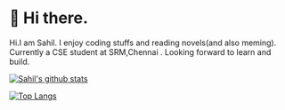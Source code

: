 # 👋 Hi there.
Hi.I am Sahil. I enjoy coding stuffs and reading novels(and also meming).<br>
Currently a CSE student at SRM,Chennai . Looking forward to learn and build.<br>


[![Sahil's github stats](https://github-readme-stats.vercel.app/api?username=sahilbaig&count_private=true&show_icons=true&theme=radical&hide_rank=false)](https://github.com/anuraghazra/github-readme-stats)

[![Top Langs](https://github-readme-stats.vercel.app/api/top-langs/?username=sahilbaig&hide=ruby)](https://github.com/sahilbaig/github-readme-stats)
<!--
